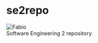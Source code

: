 # se2repo
![Fabio](https://avatars0.githubusercontent.com/u/32450818)  
Software Engineering 2 repository
